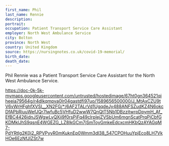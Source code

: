 ```yaml
---
first_name: Phil
last_name: Rennie
description: 
portrait: 
occupation: Patient Transport Service Care Assistant
employer: North West Ambulance Service
city: Bolton
province: North West
country: United Kingdom
source: https://nursingnotes.co.uk/covid-19-memorial/
birth_date: 
death_date: 
---
```


Phil Rennie was a Patient Transport Service Care Assistant for the North West Ambulance Service.

https://doc-0k-5k-mymaps.googleusercontent.com/untrusted/hostedimage/67ht0gn364521qiheeia79564g/r4dlkqmpva0lr04gastdfi97uo/1589656500000/J_MtAxCZU9tV6vWrHFghfXVSI__XN2FG/*/6AF2TALrVd1UgqdeJy488ANFSZudKZ4N6okcDfAPbRiuuWefJQr7lwfuBc5VHfuD2wwW7QnQtT5Nb1DBzzitwrpDpymH_Af_EfBC4426idnJSWgwLyQXii9f0rsPiFq49clrplejZVSbUm6mgnScatPrqPiCbfGKDMklJhS9qsnE4WGEZG_LZ8lkGCm7jSmToyGmkeEdcxcmHKbQzAYAGqM7-PdYRtIg2K0j2_RPVPyyR0mKuknEp0Wmm3dl38_547CPOHuuYpjEco8LH7VkHOe6EzNfJIZSt7w